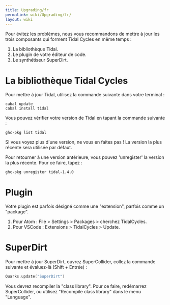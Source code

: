 ```yaml
---
title: Upgrading/fr
permalink: wiki/Upgrading/fr/
layout: wiki
---
```


<languages/>

Pour évitez les problèmes, nous vous recommandons de mettre à jour les
trois composants qui forment Tidal Cycles en même temps :

1.  La bibliothèque Tidal.
2.  Le plugin de votre éditeur de code.
3.  Le synthétiseur SuperDirt.

# La bibliothèque Tidal Cycles

Pour mettre à jour Tidal, utilisez la commande suivante dans votre
terminal :

``` shell
cabal update
cabal install tidal
```

Vous pouvez vérifier votre version de Tidal en tapant la commande
suivante :

    ghc-pkg list tidal

SI vous voyez plus d'une version, ne vous en faites pas ! La version la
plus récente sera utilisée par défaut.

Pour retourner à une version antérieure, vous pouvez 'unregister' la
version la plus récente. Pour ce faire, tapez :

    ghc-pkg unregister tidal-1.4.0

# Plugin

Votre plugin est parfois désigné comme une "extension", parfois comme un
"package".

1.  Pour Atom : File &gt; Settings &gt; Packages &gt; cherchez
    TidalCycles.
2.  Pour VSCode : Extensions &gt; TidalCycles &gt; Update.

# SuperDirt

Pour mettre à jour SuperDirt, ouvrez SuperCollider, collez la commande
suivante et évaluez-là (Shift + Entrée) :

``` c
Quarks.update("SuperDirt")
```

Vous devrez recompiler la "class library". Pour ce faire, redémarrez
SuperCollider, ou utilisez "Recompile class library" dans le menu
"Language".
